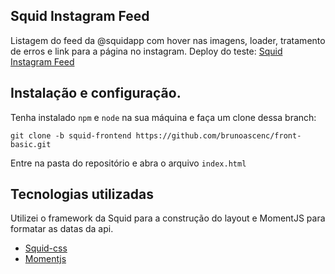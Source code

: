 ## Squid Instagram Feed

Listagem do feed da @squidapp com hover nas imagens, loader, tratamento de erros e link para a página no instagram. 
Deploy do teste: [Squid Instagram Feed](https://squidfeed-teste.netlify.app/)

## Instalação e configuração.

Tenha instalado `npm` e `node` na sua máquina e faça um clone dessa branch:

`git clone -b squid-frontend https://github.com/brunoascenc/front-basic.git`

Entre na pasta do repositório e abra o arquivo `index.html`

## Tecnologias utilizadas

Utilizei o framework da Squid para a construção do layout e MomentJS para formatar as datas da api.

- [Squid-css](https://css.squidit.com.br/)
- [Momentjs](https://momentjs.com/)
